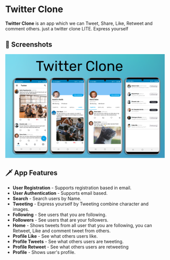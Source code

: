 # **Twitter Clone**

**Twitter Clone** is an app which we can Tweet, Share, Like, Retweet and comment others. just a twitter clone LITE. Express yourself

## 📸 Screenshots
![](media/banner.png)

## 🗡️ App Features

- **User Registration** - Supports registration based in email.
- **User Authentication** - Supports email based.
- **Search** - Search users by Name.
- **Tweeting** - Express yourself by Tweeting combine character and images.
- **Following** - See users that you are following.
- **Followers** - See users that are your followers.
- **Home** - Shows tweets from all user that you are following, you can Retweet, Like and comment tweet from others.
- **Profile Like** - See what others users like.
- **Profile Tweets** - See what others users are tweeting.
- **Profile Retweet** - See what others users are retweeting
- **Profile** - Shows user's profile.
